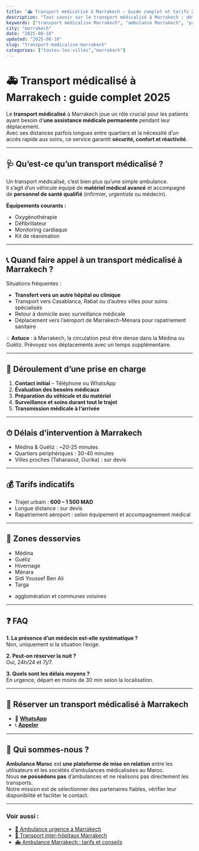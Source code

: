 ```yaml
---
title: "🚑 Transport médicalisé à Marrakech – Guide complet et tarifs 2025"
description: "Tout savoir sur le transport médicalisé à Marrakech : définition, déroulement, tarifs, zones couvertes et réservation. Service 24/7."
keywords: ["transport médicalisé Marrakech", "ambulance Marrakech", "prix ambulance Marrakech", "ambulance urgence Marrakech"]
city: "marrakech"
date: "2025-08-10"
updated: "2025-08-10"
slug: "transport-medicalise-marrakech"
categories: ["toutes-les-villes","marrakech"]
---
```


# 🚑 Transport médicalisé à Marrakech : guide complet 2025

Le **transport médicalisé** à Marrakech joue un rôle crucial pour les patients ayant besoin d’**une assistance médicale permanente** pendant leur déplacement.  
Avec ses distances parfois longues entre quartiers et la nécessité d’un accès rapide aux soins, ce service garantit **sécurité, confort et réactivité**.

---

## 🩺 Qu’est-ce qu’un transport médicalisé ?

Un transport médicalisé, c’est bien plus qu’une simple ambulance.  
Il s’agit d’un véhicule équipé de **matériel médical avancé** et accompagné de **personnel de santé qualifié** (infirmier, urgentiste ou médecin).

**Équipements courants :**
- Oxygénothérapie
- Défibrillateur
- Monitoring cardiaque
- Kit de réanimation

---

## 📞 Quand faire appel à un transport médicalisé à Marrakech ?

Situations fréquentes :
- **Transfert vers un autre hôpital ou clinique**
- Transport vers Casablanca, Rabat ou d’autres villes pour soins spécialisés
- Retour à domicile avec surveillance médicale
- Déplacement vers l’aéroport de Marrakech-Ménara pour rapatriement sanitaire

💡 **Astuce** : à Marrakech, la circulation peut être dense dans la Médina ou Guéliz. Prévoyez vos déplacements avec un temps supplémentaire.

---

## 🔄 Déroulement d’une prise en charge

1. **Contact initial** – Téléphone ou WhatsApp  
2. **Évaluation des besoins médicaux**  
3. **Préparation du véhicule et du matériel**  
4. **Surveillance et soins durant tout le trajet**  
5. **Transmission médicale à l’arrivée**

---

## ⏱ Délais d’intervention à Marrakech

- Médina & Guéliz : ~20-25 minutes  
- Quartiers périphériques : 30-40 minutes  
- Villes proches (Tahanaout, Ourika) : sur devis

---

## 💰 Tarifs indicatifs

- Trajet urbain : **600 – 1 500 MAD**  
- Longue distance : sur devis  
- Rapatriement aéroport : selon équipement et accompagnement médical

---

## 📍 Zones desservies

- Médina
- Guéliz
- Hivernage
- Ménara
- Sidi Youssef Ben Ali
- Targa  
+ agglomération et communes voisines

---

## ❓ FAQ

**1. La présence d’un médecin est-elle systématique ?**  
Non, uniquement si la situation l’exige.

**2. Peut-on réserver la nuit ?**  
Oui, 24h/24 et 7j/7.

**3. Quels sont les délais moyens ?**  
En urgence, départ en moins de 30 min selon la localisation.

---

## 📲 Réserver un transport médicalisé à Marrakech

- 💬 [**WhatsApp**](https://wa.me/212XXXXXXX)  
- 📞 [**Appeler**](tel:+212XXXXXXX)

---

## 🏥 Qui sommes-nous ?

**Ambulance Maroc** est **une plateforme de mise en relation** entre les utilisateurs et les sociétés d’ambulances médicalisées au Maroc.  
Nous **ne possédons pas** d’ambulances et ne réalisons pas directement les transports.  
Notre mission est de sélectionner des partenaires fiables, vérifier leur disponibilité et faciliter le contact.

---

### Voir aussi :
- [🚨 Ambulance urgence à Marrakech](#)  
- [🏥 Transport inter-hôpitaux Marrakech](#)  
- [🚑 Ambulance Marrakech : tarifs et conseils](#)